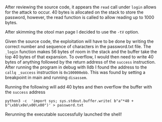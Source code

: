 After reviewing the source code, it appears the `read` call under `login` allows for the attack to occur.
40 bytes is allocated on the stack to store the password, however, the read function is called to allow reading up to 1000 bytes.

After skimming the otool man page I decided to use the `-tV` option.

Given the source code, the exploitation will have to be done by writing the correct number and sequence of characters in the password.txt file.
The `_login` function makes 56 bytes of room in the stack and the buffer take the top 40 bytes of that expansion.
To overflow, I would then need to write 40 bytes of anything followed by the return address of the `success` instruction.
After running the program in debug with lldb I found the address to the `callq _success` instruction is `0x100000ebb`.
This was found by setting a breakpoint in main and running `disassem`.

Running the following will add 40 bytes and then overflow the buffer with the `success` address
```shell
python3 -c  'import sys; sys.stdout.buffer.write( b"a"*40 + b"\xbb\x0e\x00\x00")' > password.txt
```

Rerunning the executable successfully launched the shell!